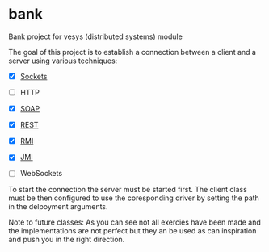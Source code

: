 bank
====

Bank project for vesys (distributed systems) module

The goal of this project is to establish a connection between a client and a server using various techniques:

- [x] [Sockets](https://github.com/RTiK/bank/tree/master/src/bank/socket)
- [ ] HTTP
- [x] [SOAP](https://www.github.com/RTiK/bank/tree/master/src/bank/soap)
- [x] [REST](https://wwww.github.com/RTiK/bank/tree/master/src/bank/rest)
- [x] [RMI](https://www.github.com/RTiK/bank/tree/master/src/bank/rmi)
- [x] [JMI](https://www.github.com/RTiK/bank/tree/master/src/bank/jmi)
- [ ] WebSockets


To start the connection the server must be started first. The client class must be then configured to use the coresponding driver by setting the path in the delpoyment arguments.

Note to future classes: As you can see not all exercies have been made and the implementations are not perfect but they an be used as can inspiration and push you in the right direction.
